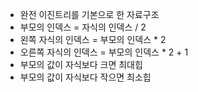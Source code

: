 - 완전 이진트리를 기본으로 한 자료구조
- 부모의 인덱스 = 자식의 인덱스 / 2
- 왼쪽 자식의 인덱스 = 부모의 인덱스 \* 2
- 오른쪽 자식의 인덱스 = 부모의 인덱스 \* 2 + 1
- 부모의 값이 자식보다 크면 최대힙
- 부모의 값이 자식보다 작으면 최소힙
